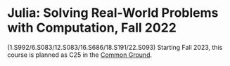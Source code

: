 # Julia: Solving Real-World Problems with Computation, Fall 2022
(1.S992/6.S083/12.S083/16.S686/18.S191/22.S093)
Starting Fall 2023, this course is planned as C25 in the [Common Ground](https://computing.mit.edu/cross-cutting/common-ground-for-computing-education/common-ground-subjects/).
